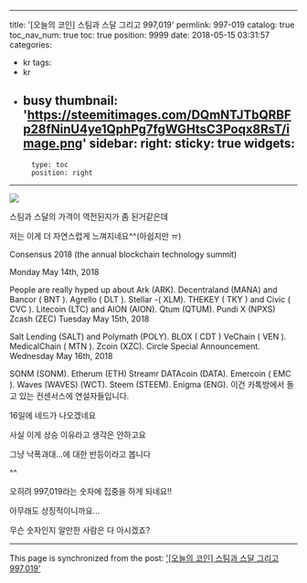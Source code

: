 
---
title: '[오늘의 코인] 스팀과 스달 그리고 997,019'
permlink: 997-019
catalog: true
toc_nav_num: true
toc: true
position: 9999
date: 2018-05-15 03:31:57
categories:
- kr
tags:
- kr
- busy
thumbnail: 'https://steemitimages.com/DQmNTJTbQRBFp28fNinU4ye1QphPg7fgWGHtsC3Poqx8RsT/image.png'
sidebar:
    right:
        sticky: true
widgets:
    -
        type: toc
        position: right
---


![](https://steemitimages.com/DQmNTJTbQRBFp28fNinU4ye1QphPg7fgWGHtsC3Poqx8RsT/image.png)

스팀과 스달의 가격이 역전된지가 좀 된거같은데

저는 이게 더 자연스럽게 느껴지네요^^(아쉽지만 ㅠ)

Consensus 2018 (the annual blockchain technology summit)

Monday May 14th, 2018

People are really hyped up about Ark (ARK).
Decentraland (MANA) and Bancor ( BNT ).
Agrello ( DLT ).
Stellar -( XLM).
THEKEY ( TKY ) and Civic ( CVC ).
Litecoin (LTC) and AION (AION).
Qtum (QTUM).
Pundi X (NPXS)
Zcash (ZEC)
Tuesday May 15th, 2018

Salt Lending (SALT) and Polymath (POLY).
BLOX ( CDT )
VeChain ( VEN ).
MedicalChain ( MTN ).
Zcoin (XZC).
Circle Special Announcement.
Wednesday May 16th, 2018

SONM (SONM).
Etherum (ETH)
Streamr DATAcoin (DATA).
Emercoin ( EMC ).
Waves (WAVES) (WCT).
Steem (STEEM).
Enigma (ENG).
이건 카톡방에서 돌고 있는 컨센서스에 연설자들입니다.

16일에 네드가 나오겠네요

사실 이게 상승 이유라고 생각은 안하고요

그냥 낙폭과대...에 대한 반등이라고 봅니다

^^

오히려 997,019라는 숫자에 집중을 하게 되네요!!

아무래도 상징적이니까요...

무슨 숫자인지 알만한 사람은 다 아시겠죠?

- - -

This page is synchronized from the post: ['[오늘의 코인] 스팀과 스달 그리고 997,019'](https://steemit.com/@virus707/997-019)
